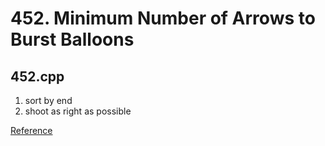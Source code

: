 # 452. Minimum Number of Arrows to Burst Balloons #

## 452.cpp ##

1. sort by end
2. shoot as right as possible

[Reference](https://discuss.leetcode.com/topic/73981/share-my-explained-greedy-solution-as-the-highest-voted-java-solution-right-now-is-not-ideal/2)
